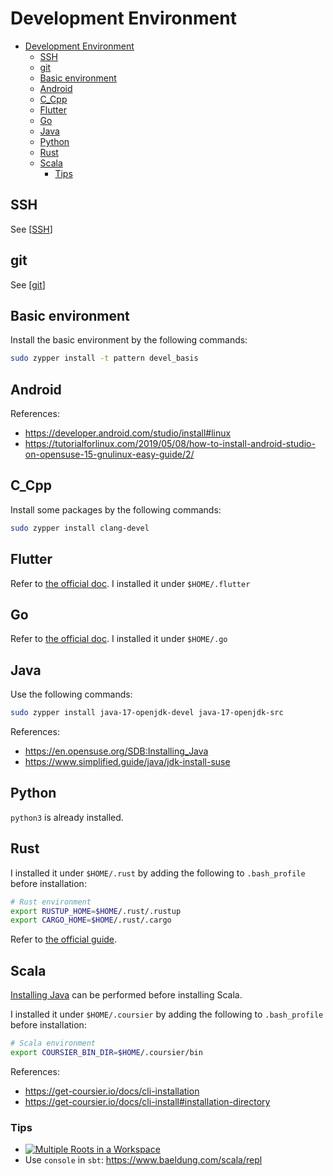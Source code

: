# Development Environment

- [Development Environment](#development-environment)
    - [SSH](#ssh)
    - [git](#git)
    - [Basic environment](#basic-environment)
    - [Android](#android)
    - [C\_Cpp](#c_cpp)
    - [Flutter](#flutter)
    - [Go](#go)
    - [Java](#java)
    - [Python](#python)
    - [Rust](#rust)
    - [Scala](#scala)
        - [Tips](#tips)

## SSH

See [[SSH]]

## git

See [[git]]

## Basic environment

Install the basic environment by the following commands:

```bash
sudo zypper install -t pattern devel_basis
```

## Android

References:

- https://developer.android.com/studio/install#linux
- https://tutorialforlinux.com/2019/05/08/how-to-install-android-studio-on-opensuse-15-gnulinux-easy-guide/2/

## C_Cpp

Install some packages by the following commands:

```bash
sudo zypper install clang-devel
```

## Flutter

Refer to [the official doc]( https://docs.flutter.dev/get-started/install/linux ). I installed it under `$HOME/.flutter`

## Go

Refer to [the official doc]( https://go.dev/doc/install ). I installed it under `$HOME/.go`

## Java

Use the following commands:

```bash
sudo zypper install java-17-openjdk-devel java-17-openjdk-src
```

References:

- https://en.opensuse.org/SDB:Installing_Java
- https://www.simplified.guide/java/jdk-install-suse

## Python

`python3` is already installed.

## Rust

I installed it under `$HOME/.rust` by adding the following to `.bash_profile` before installation:

```bash
# Rust environment
export RUSTUP_HOME=$HOME/.rust/.rustup
export CARGO_HOME=$HOME/.rust/.cargo
```

Refer to [the official guide]( https://doc.rust-lang.org/book/ch01-01-installation.html ).

## Scala

[Installing Java](#java) can be performed before installing Scala.

I installed it under `$HOME/.coursier` by adding the following to `.bash_profile` before installation:

```bash
# Scala environment
export COURSIER_BIN_DIR=$HOME/.coursier/bin
```

References:

- https://get-coursier.io/docs/cli-installation
- https://get-coursier.io/docs/cli-install#installation-directory

### Tips

- [![Multiple Roots in a Workspace](https://img.youtube.com/vi/alNInbRuQ_Y/0.jpg)](https://www.youtube.com/watch?v=alNInbRuQ_Y)
- Use `console` in `sbt`: https://www.baeldung.com/scala/repl

[//begin]: # "Autogenerated link references for markdown compatibility"
[SSH]: ../../../cross-platform/remote/SSH.md "SSH configs"
[git]: ../../../cross-platform/VCS/git.md "Git Operations"
[//end]: # "Autogenerated link references"
